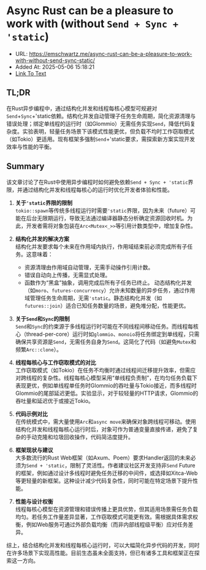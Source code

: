 # Async Rust can be a pleasure to work with (without `Send + Sync + 'static`)
- URL: https://emschwartz.me/async-rust-can-be-a-pleasure-to-work-with-without-send-sync-static/
- Added At: 2025-05-06 15:18:21
- [Link To Text](2025-05-06-async-rust-can-be-a-pleasure-to-work-with-(without-`send-+-sync-+-'static`)_raw.md)

## TL;DR


在Rust异步编程中，通过结构化并发和线程每核心模型可规避对`Send`+`Sync`+'static依赖。结构化并发自动管理子任务生命周期，简化资源清理与错误处理；绑定单线程的运行时（如Glommio）无需任务实现`Send`，降低代码复杂度。实验表明，轻量任务场景下该模式性能更优，但负载不均时工作窃取模式（如Tokio）更适用。现有框架多强制`Send`+'static要求，需探索新方案实现开发效率与性能的平衡。

## Summary


该文章讨论了在Rust中使用异步编程时如何避免依赖`Send + Sync + 'static`界限，并通过结构化并发和线程每核心的运行时优化开发者体验和性能。

1. **关于`'static`界限的限制**  
   `tokio::spawn`等传统多线程运行时需要`'static`界限，因为未来（future）可能在后台无限期运行，导致无法通过编译器静态分析确定资源回收时机。为此，开发者需将对象包装在`Arc<Mutex<_>>`等引用计数类型中，增加复杂性。

2. **结构化并发的解决方案**  
   结构化并发要求每个未来在作用域内执行，作用域结束前必须完成所有子任务。这意味着：
   - 资源清理由作用域自动管理，无需手动操作引用计数。
   - 错误自动向上传播，无需显式处理。
   - 函数作为“黑盒”抽象，调用完成后所有子任务已终止。
   动态结构化并发（如`moro`、`futures-concurrency`）允许未知数量的异步任务，通过作用域管理任务生命周期，无需`'static`。静态结构化并发（如`futures::join`）适合已知任务数量的场景，避免堆分配，性能更优。

3. **关于`Send`和`Sync`的限制**  
   `Send`和`Sync`的约束源于多线程运行时可能在不同线程间移动任务。而线程每核心（thread-per-core）运行时如`glommio`、`monoio`将任务绑定到单线程，只需确保共享资源是`Send`，无需任务自身为`Send`。这简化了代码（如避免`Mutex`和频繁`Arc::clone`）。

4. **线程每核心与工作窃取模式的对比**  
   工作窃取模式（如Tokio）在任务不均衡时通过线程间迁移提升效率，但需应对跨线程的复杂性。线程每核心模型采用“单线程负责制”，在均匀任务负载下表现更优，例如单线程单任务时Glommio的吞吐量与Tokio接近，而多线程时Glommio的尾部延迟更低。实验显示，对于较轻量的HTTP请求，Glommio的吞吐量和延迟优于或接近Tokio。

5. **代码示例对比**  
   在传统模式中，需大量使用`Arc`和`async move`来确保对象跨线程可移动。使用结构化并发和线程每核心运行时后，对象可作为普通变量直接传递，避免了复杂的手动克隆和垃圾回收操作，代码简洁度提升。

6. **框架现状与建议**  
   大多数流行的Rust Web框架（如Axum、Poem）要求Handler返回的未来必须为`Send + 'static`，限制了灵活性。作者建议社区开发支持非`Send` Future的框架，例如通过设计多线程时避免任务迁移的中间件，或选择如Xitca-Web等更轻量的新框架。这种设计减少代码复杂性，同时可能在特定场景下提升性能。

7. **性能与设计权衡**  
   线程每核心模型在资源管理和错误传播上更具优势，但其适用场景需任务负载均匀。若任务工作量差异显著，工作窃取模式可能更有效。需根据具体需求权衡，例如Web服务可通过外部负载均衡（而非内部线程级平衡）应对任务差异。

综上，结合结构化并发和线程每核心运行时，可以大幅简化异步代码的开发，同时在许多场景下实现高性能。目前生态虽未全面支持，但已有诸多工具和框架正在探索这一方向。
